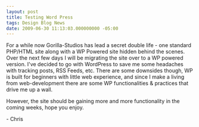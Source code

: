 ```yaml
---
layout: post
title: Testing Word Press 
tags: Design Blog News
date: 2009-06-30 11:13:03.000000000 -05:00
---
```

<p>For a while now Gorilla-Studios has lead a secret double life - one standard PHP/HTML site along with a WP Powered site hidden behind the scenes.  Over the next few days I will be migrating the site over to a WP powered version.  I've decided to go with WordPress to save me some headaches with tracking posts, RSS Feeds, etc.  There are some downsides though, WP is built for beginners with little web experience, and since I make a living from web-development there are some WP functionalities &amp; practices that drive me up a wall.</p>

<p>However, the site should be gaining more and more functionality in the coming weeks, hope you enjoy.</p>

<p>- Chris</p>

